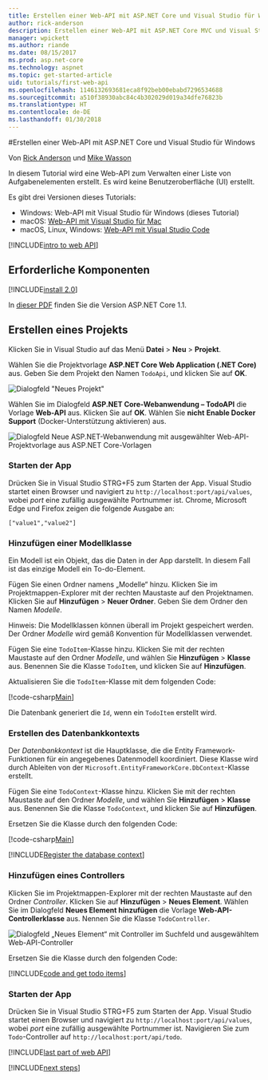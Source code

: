 ```yaml
---
title: Erstellen einer Web-API mit ASP.NET Core und Visual Studio für Windows
author: rick-anderson
description: Erstellen einer Web-API mit ASP.NET Core MVC und Visual Studio für Windows
manager: wpickett
ms.author: riande
ms.date: 08/15/2017
ms.prod: asp.net-core
ms.technology: aspnet
ms.topic: get-started-article
uid: tutorials/first-web-api
ms.openlocfilehash: 1146132693681eca8f92beb00ebabd7296534688
ms.sourcegitcommit: a510f38930abc84c4b302029d019a34dfe76823b
ms.translationtype: HT
ms.contentlocale: de-DE
ms.lasthandoff: 01/30/2018
---
```

#<a name="create-a-web-api-with-aspnet-core-and-visual-studio-for-windows"></a>Erstellen einer Web-API mit ASP.NET Core und Visual Studio für Windows

Von [Rick Anderson](https://twitter.com/RickAndMSFT) und [Mike Wasson](https://github.com/mikewasson)

In diesem Tutorial wird eine Web-API zum Verwalten einer Liste von Aufgabenelementen erstellt. Es wird keine Benutzeroberfläche (UI) erstellt.

Es gibt drei Versionen dieses Tutorials:

* Windows: Web-API mit Visual Studio für Windows (dieses Tutorial)
* macOS: [Web-API mit Visual Studio für Mac](xref:tutorials/first-web-api-mac)
* macOS, Linux, Windows: [Web-API mit Visual Studio Code](xref:tutorials/web-api-vsc)

<!-- WARNING: The code AND images in this doc are used by uid: tutorials/web-api-vsc, tutorials/first-web-api-mac and tutorials/first-web-api. If you change any code/images in this tutorial, update uid: tutorials/web-api-vsc -->

[!INCLUDE[intro to web API](../includes/webApi/intro.md)]

## <a name="prerequisites"></a>Erforderliche Komponenten

[!INCLUDE[install 2.0](../includes/install2.0.md)]

In [dieser PDF](https://github.com/aspnet/Docs/blob/master/aspnetcore/tutorials/first-web-api/_static/_webAPI.pdf) finden Sie die Version ASP.NET Core 1.1.

## <a name="create-the-project"></a>Erstellen eines Projekts

Klicken Sie in Visual Studio auf das Menü **Datei** > **Neu** > **Projekt**.

Wählen Sie die Projektvorlage **ASP.NET Core Web Application (.NET Core)** aus. Geben Sie dem Projekt den Namen `TodoApi`, und klicken Sie auf **OK**.

![Dialogfeld "Neues Projekt"](first-web-api/_static/new-project.png)

Wählen Sie im Dialogfeld **ASP.NET Core-Webanwendung – TodoAPI** die Vorlage **Web-API** aus. Klicken Sie auf **OK**. Wählen Sie **nicht** **Enable Docker Support** (Docker-Unterstützung aktivieren) aus.

![Dialogfeld Neue ASP.NET-Webanwendung mit ausgewählter Web-API-Projektvorlage aus ASP.NET Core-Vorlagen](first-web-api/_static/web-api-project.png)

### <a name="launch-the-app"></a>Starten der App

Drücken Sie in Visual Studio STRG+F5 zum Starten der App. Visual Studio startet einen Browser und navigiert zu `http://localhost:port/api/values`, wobei *port* eine zufällig ausgewählte Portnummer ist. Chrome, Microsoft Edge und Firefox zeigen die folgende Ausgabe an:

```
["value1","value2"]
```

### <a name="add-a-model-class"></a>Hinzufügen einer Modellklasse

Ein Modell ist ein Objekt, das die Daten in der App darstellt. In diesem Fall ist das einzige Modell ein To-do-Element.

Fügen Sie einen Ordner namens „Modelle“ hinzu. Klicken Sie im Projektmappen-Explorer mit der rechten Maustaste auf den Projektnamen. Klicken Sie auf **Hinzufügen** > **Neuer Ordner**. Geben Sie dem Ordner den Namen *Modelle*.

Hinweis: Die Modellklassen können überall im Projekt gespeichert werden. Der Ordner *Modelle* wird gemäß Konvention für Modellklassen verwendet.

Fügen Sie eine `TodoItem`-Klasse hinzu. Klicken Sie mit der rechten Maustaste auf den Ordner *Modelle*, und wählen Sie **Hinzufügen** > **Klasse** aus. Benennen Sie die Klasse `TodoItem`, und klicken Sie auf **Hinzufügen**.

Aktualisieren Sie die `TodoItem`-Klasse mit dem folgenden Code:

[!code-csharp[Main](first-web-api/sample/TodoApi/Models/TodoItem.cs)]

Die Datenbank generiert die `Id`, wenn ein `TodoItem` erstellt wird.

### <a name="create-the-database-context"></a>Erstellen des Datenbankkontexts

Der *Datenbankkontext* ist die Hauptklasse, die die Entity Framework-Funktionen für ein angegebenes Datenmodell koordiniert. Diese Klasse wird durch Ableiten von der `Microsoft.EntityFrameworkCore.DbContext`-Klasse erstellt.

Fügen Sie eine `TodoContext`-Klasse hinzu. Klicken Sie mit der rechten Maustaste auf den Ordner *Modelle*, und wählen Sie **Hinzufügen** > **Klasse** aus. Benennen Sie die Klasse `TodoContext`, und klicken Sie auf **Hinzufügen**.

Ersetzen Sie die Klasse durch den folgenden Code:

[!code-csharp[Main](first-web-api/sample/TodoApi/Models/TodoContext.cs)]

[!INCLUDE[Register the database context](../includes/webApi/register_dbContext.md)]

### <a name="add-a-controller"></a>Hinzufügen eines Controllers

Klicken Sie im Projektmappen-Explorer mit der rechten Maustaste auf den Ordner *Controller*. Klicken Sie auf **Hinzufügen** > **Neues Element**. Wählen Sie im Dialogfeld **Neues Element hinzufügen** die Vorlage **Web-API-Controllerklasse** aus. Nennen Sie die Klasse `TodoController`.

![Dialogfeld „Neues Element“ mit Controller im Suchfeld und ausgewähltem Web-API-Controller](first-web-api/_static/new_controller.png)

Ersetzen Sie die Klasse durch den folgenden Code:

[!INCLUDE[code and get todo items](../includes/webApi/getTodoItems.md)]

### <a name="launch-the-app"></a>Starten der App

Drücken Sie in Visual Studio STRG+F5 zum Starten der App. Visual Studio startet einen Browser und navigiert zu `http://localhost:port/api/values`, wobei *port* eine zufällig ausgewählte Portnummer ist. Navigieren Sie zum `Todo`-Controller auf `http://localhost:port/api/todo`.

[!INCLUDE[last part of web API](../includes/webApi/end.md)]

[!INCLUDE[next steps](../includes/webApi/next.md)]

